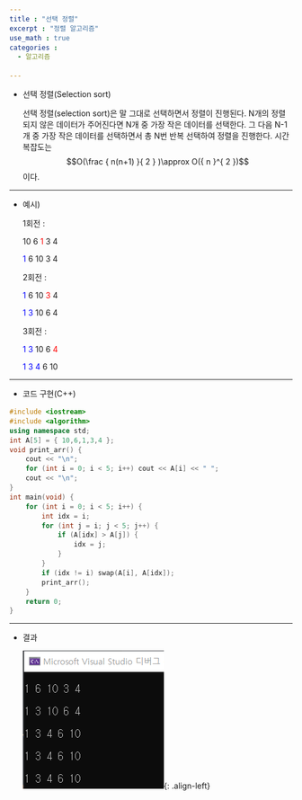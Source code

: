 ```yaml
---
title : "선택 정렬"
excerpt : "정렬 알고리즘"
use_math : true
categories :
  - 알고리즘

---
```


- 선택 정렬(Selection sort)

  선택 정렬(selection sort)은 말 그대로 선택하면서 정렬이 진행된다. N개의 정렬되지 않은 데이터가 주어진다면 N개 중 가장 작은 데이터를 선택한다. 그 다음 N-1개 중 가장 작은 데이터를 선택하면서 총 N번 반복 선택하여 정렬을 진행한다. 시간 복잡도는 $$O(\frac { n(n+1) }{ 2 } )\approx O({ n }^{ 2 })$$이다.

---

- 예시)

  1회전 :   

  10  6  <span style="color:red">1</span>  3  4  

  <span style="color:blue">1</span>  6  10  3  4  

  2회전 :

  <span style="color:blue">1</span>  6  10  <span style="color:red">3</span>  4  

  <span style="color:blue">1</span>  <span style="color:blue">3</span>  10  6  4  

  3회전 :

  <span style="color:blue">1</span>  <span style="color:blue">3</span>  10  6  <span style="color:red">4</span>   

  <span style="color:blue">1</span>  <span style="color:blue">3</span>  <span style="color:blue">4</span>   6  10


---

- 코드 구현(C++)

```cpp
#include <iostream>
#include <algorithm>
using namespace std;
int A[5] = { 10,6,1,3,4 };
void print_arr() {
	cout << "\n";
	for (int i = 0; i < 5; i++) cout << A[i] << " ";
	cout << "\n";
}
int main(void) {
	for (int i = 0; i < 5; i++) {
		int idx = i;
		for (int j = i; j < 5; j++) {
			if (A[idx] > A[j]) {
				idx = j;
			}
		}
		if (idx != i) swap(A[i], A[idx]);
		print_arr();
	}
	return 0;
}
```
---

- 결과

  ![](/assets/images/선택.png){: .align-left}
